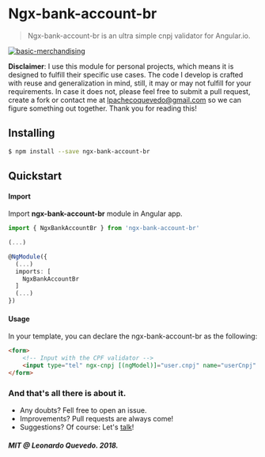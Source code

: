 # Ngx-bank-account-br

> Ngx-bank-account-br is an ultra simple cnpj validator for Angular.io.

[![basic-merchandising](https://imgur.com/LNOYczf.png)](https://github.com/leopq)

**Disclaimer**: I use this module for personal projects, which means it is designed to fulfill their specific use cases. The code I develop is crafted with reuse and generalization in mind, still, it may or may not fulfill for your requirements. In case it does not, please feel free to submit a pull request, create a fork or contact me at lpachecoquevedo@gmail.com so we can figure something out together. Thank you for reading this!

## Installing

```sh
$ npm install --save ngx-bank-account-br
```

## Quickstart

#### Import

Import **ngx-bank-account-br** module in Angular app.

```typescript
import { NgxBankAccountBr } from 'ngx-bank-account-br'

(...)

@NgModule({
  (...)
  imports: [
    NgxBankAccountBr
  ]
  (...)
})
```

#### Usage

In your template, you can declare the ngx-bank-account-br as the following:
```html
<form>
    <!-- Input with the CPF validator -->
    <input type="tel" ngx-cnpj [(ngModel)]="user.cnpj" name="userCnpj" #cnpjInput >
</form>

```

### And that's all there is about it.
* Any doubts? Fell free to open an issue.
* Improvements? Pull requests are always come!
* Suggestions? Of course: Let's [talk](https://twitter.com/leopq)!

##### MIT @ Leonardo Quevedo. 2018.